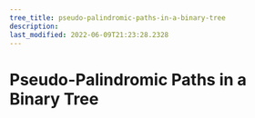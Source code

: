 ```yaml
---
tree_title: pseudo-palindromic-paths-in-a-binary-tree
description: 
last_modified: 2022-06-09T21:23:28.2328
---
```


# Pseudo-Palindromic Paths in a Binary Tree
